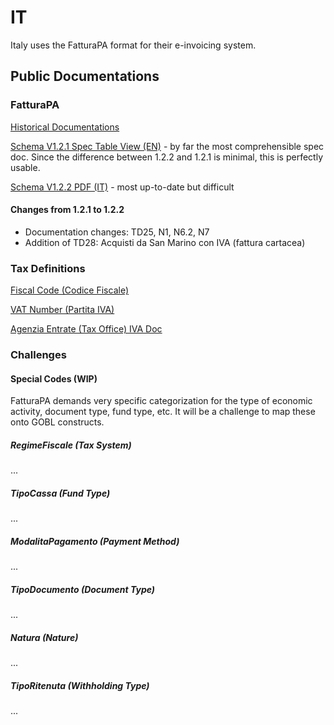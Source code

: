 # IT

Italy uses the FatturaPA format for their e-invoicing system.

## Public Documentations

### <b>FatturaPA</b>

[Historical Documentations](https://www.fatturapa.gov.it/en/norme-e-regole/documentazione-fattura-elettronica/formato-fatturapa/)

[Schema V1.2.1 Spec Table View (EN)](https://www.fatturapa.gov.it/export/documenti/fatturapa/v1.2.1/Table-view-B2B-Ordinary-invoice.pdf) - by far the most comprehensible spec doc. Since the difference between 1.2.2 and 1.2.1 is minimal, this is perfectly usable.

[Schema V1.2.2 PDF (IT)](https://www.fatturapa.gov.it/export/documenti/Specifiche_tecniche_del_formato_FatturaPA_v1.3.1.pdf) - most up-to-date but difficult

#### Changes from 1.2.1 to 1.2.2
- Documentation changes: TD25, N1, N6.2, N7
- Addition of TD28: Acquisti da San Marino con IVA (fattura cartacea)

### <b>Tax Definitions</b>

[Fiscal Code (Codice Fiscale)](https://en.wikipedia.org/wiki/Italian_fiscal_code)

[VAT Number (Partita IVA)](https://en.wikipedia.org/wiki/VAT_identification_number)

[Agenzia Entrate (Tax Office) IVA Doc](https://www.agenziaentrate.gov.it/portale/web/english/nse/business/vat-in-italy)

### Challenges

#### Special Codes (WIP)

FatturaPA demands very specific categorization for the type of economic activity,
document type, fund type, etc. It will be a challenge to map these onto GOBL
constructs.

##### RegimeFiscale (Tax System)
...
##### TipoCassa (Fund Type)
...
##### ModalitaPagamento (Payment Method)
...
##### TipoDocumento (Document Type)
...
##### Natura (Nature)
...
##### TipoRitenuta (Withholding Type)
...
